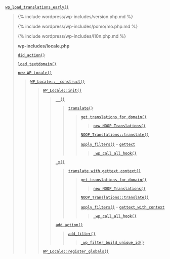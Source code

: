 <p><code><a href="https://developer.wordpress.org/reference/functions/wp_load_translations_early/">wp_load_translations_early()</a></code></p>

<blockquote>

 {% include wordpress/wp-includes/version.php.md %}

 {% include wordpress/wp-includes/pomo/mo.php.md %}
 
 {% include wordpress/wp-includes/l10n.php.md %}
 
 **wp-includes/locale.php**
 
 [`did_action()`](https://developer.wordpress.org/reference/functions/did_action/)
 
 [`load_textdomain()`](https://developer.wordpress.org/reference/functions/load_textdomain/)
 
 [`new WP_Locale()`](https://developer.wordpress.org/reference/classes/wp_locale/)
 
> [`WP_Locale::__construct()`](https://developer.wordpress.org/reference/classes/wp_locale/__construct/)
> 
>> [`WP_Locale::init()`](https://developer.wordpress.org/reference/classes/wp_locale/init/)
>> 
>>> [`__()`](https://developer.wordpress.org/reference/functions/__/)
>>> 
>>>> [`translate()`](https://developer.wordpress.org/reference/functions/translate/)
>>>> 
>>>>> [`get_translations_for_domain()`](https://developer.wordpress.org/reference/functions/get_translations_for_domain/)
>>>>> 
>>>>>> [`new NOOP_Translations()`](https://developer.wordpress.org/reference/classes/noop_translations/)
>>>>> 
>>>>> [`NOOP_Translations::translate()`](https://developer.wordpress.org/reference/classes/noop_translations/translate/)
>>>>> 
>>>>> [`apply_filters()`](https://developer.wordpress.org/reference/functions/apply_filters/) - [`gettext`](https://developer.wordpress.org/reference/hooks/gettext/)
>>>>> 
>>>>>> [`_wp_call_all_hook()`](https://developer.wordpress.org/reference/functions/_wp_call_all_hook/)
>>> 
>>> [`_x()`](https://developer.wordpress.org/reference/functions/_x/)
>>> 
>>>> [`translate_with_gettext_context()`](https://developer.wordpress.org/reference/functions/translate_with_gettext_context/)
>>>> 
>>>>> [`get_translations_for_domain()`](https://developer.wordpress.org/reference/functions/get_translations_for_domain/)
>>>>> 
>>>>>> [`new NOOP_Translations()`](https://developer.wordpress.org/reference/classes/noop_translations/)
>>>>> 
>>>>> [`NOOP_Translations::translate()`](https://developer.wordpress.org/reference/classes/noop_translations/translate/)
>>>>> 
>>>>> [`apply_filters()`](https://developer.wordpress.org/reference/functions/apply_filters/) - [`gettext_with_context`](https://developer.wordpress.org/reference/hooks/gettext_with_context/)
>>>>> 
>>>>>> [`_wp_call_all_hook()`](https://developer.wordpress.org/reference/functions/_wp_call_all_hook/)
>>> 
>>> [`add_action()`](https://developer.wordpress.org/reference/functions/add_action/)
>>> 
>>>> [`add_filter()`](https://developer.wordpress.org/reference/functions/add_filter/)
>>>> 
>>>>> [`_wp_filter_build_unique_id()`](https://developer.wordpress.org/reference/functions/_wp_filter_build_unique_id/)
>> 
>> [`WP_Locale::register_globals()`](https://developer.wordpress.org/reference/classes/wp_locale/register_globals/)

</blockquote>
